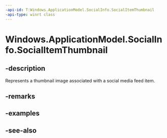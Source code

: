 ```yaml
---
-api-id: T:Windows.ApplicationModel.SocialInfo.SocialItemThumbnail
-api-type: winrt class
---
```


<!-- Class syntax.
public class SocialItemThumbnail : Windows.ApplicationModel.SocialInfo.ISocialItemThumbnail
-->

# Windows.ApplicationModel.SocialInfo.SocialItemThumbnail

## -description
Represents a thumbnail image associated with a social media feed item.

## -remarks

## -examples

## -see-also
